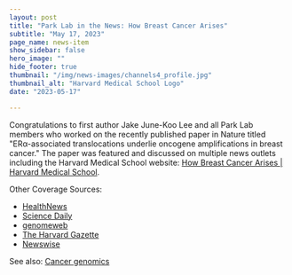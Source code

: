 ```yaml
---
layout: post
title: "Park Lab in the News: How Breast Cancer Arises"
subtitle: "May 17, 2023"
page_name: news-item
show_sidebar: false
hero_image: ""
hide_footer: true
thumbnail: "/img/news-images/channels4_profile.jpg"
thumbnail_alt: "Harvard Medical School Logo"
date: "2023-05-17"

---
```


Congratulations to first author Jake June-Koo Lee and all Park Lab members who worked on the recently published paper in Nature titled "ERα-associated translocations underlie oncogene amplifications in breast cancer." The paper was featured and discussed on multiple news outlets including the Harvard Medical School website: [How Breast Cancer Arises \| Harvard Medical School](https://hms.harvard.edu/news/how-breast-cancer-arises).

Other Coverage Sources:
- [HealthNews](https://healthnews.com/news/scientists-reveal-how-breast-cancer-begins/)
- [Science Daily](https://www.sciencedaily.com/releases/2023/05/230517122057.htm)
- [genomeweb](https://www.genomeweb.com/scan/harvard-team-discovers-molecular-mechanism-underlying-many-breast-cancers)
- [The Harvard Gazette](https://news.harvard.edu/gazette/story/2023/05/estrogen-a-more-powerful-breast-cancer-culprit-than-we-realized/)
- [Newswise](https://www.newswise.com/articles/how-breast-cancer-arises)

See also: [Cancer genomics](https://compbio.hms.harvard.edu/research-areas/cancer-genomics)

